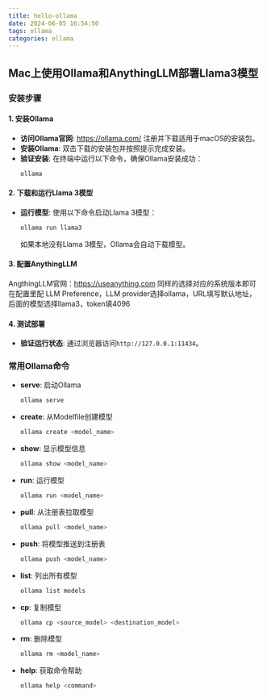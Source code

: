 ```yaml
---
title: hello-ollama
date: 2024-06-05 16:54:50
tags: ollama
categories: ollama
---
```

## Mac上使用Ollama和AnythingLLM部署Llama3模型

### 安装步骤

#### 1. 安装Ollama

- **访问Ollama官网**: https://ollama.com/ 注册并下载适用于macOS的安装包。
- **安装Ollama**: 双击下载的安装包并按照提示完成安装。
- **验证安装**: 在终端中运行以下命令，确保Ollama安装成功：
  ```bash
  ollama
  ```

#### 2. 下载和运行Llama 3模型
- **运行模型**: 使用以下命令启动Llama 3模型：
  ```bash
  ollama run llama3
  ```
  如果本地没有Llama 3模型，Ollama会自动下载模型。

#### 3. 配置AnythingLLM

  AngthingLLM官网：https://useanything.com
  同样的选择对应的系统版本即可
  在配置里配 LLM Preference，LLM provider选择ollama，URL填写默认地址，后面的模型选择llama3，token填4096


#### 4. 测试部署
- **验证运行状态**: 通过浏览器访问`http://127.0.0.1:11434`。


### 常用Ollama命令
- **serve**: 启动Ollama
  ```bash
  ollama serve
  ```
- **create**: 从Modelfile创建模型
  ```bash
  ollama create <model_name>
  ```
- **show**: 显示模型信息
  ```bash
  ollama show <model_name>
  ```
- **run**: 运行模型
  ```bash
  ollama run <model_name>
  ```
- **pull**: 从注册表拉取模型
  ```bash
  ollama pull <model_name>
  ```
- **push**: 将模型推送到注册表
  ```bash
  ollama push <model_name>
  ```
- **list**: 列出所有模型
  ```bash
  ollama list models
  ```
- **cp**: 复制模型
  ```bash
  ollama cp <source_model> <destination_model>
  ```
- **rm**: 删除模型
  ```bash
  ollama rm <model_name>
  ```
- **help**: 获取命令帮助
  ```bash
  ollama help <command>
  ```